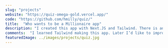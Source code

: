 ```yaml
---
slug: "projects"
website: "https://quiz-omega-gold.vercel.app/"
code: "https://github.com/hmilly/quiz/"
title:  "Who wants to be a Millionaire app"
description: "I created this app with Next.JS and Tailwind. There is an internal database of questions which is suited to a non-technical user, as they just follow the database formatting to input their own range of questions."
comments:  "I learned Tailwind making this app. Later I’d like to improve the functionality of the helper buttons and implement other options like the real game does."
featuredImage: ../images/projects/quiz.jpg
---
```

